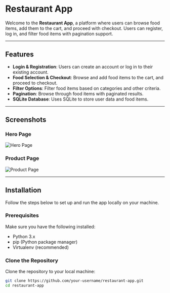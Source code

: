 # Restaurant App

Welcome to the **Restaurant App**, a platform where users can browse food items, add them to the cart, and proceed with checkout. Users can register, log in, and filter food items with pagination support.

---

## Features

- **Login & Registration**: Users can create an account or log in to their existing account.
- **Food Selection & Checkout**: Browse and add food items to the cart, and proceed to checkout.
- **Filter Options**: Filter food items based on categories and other criteria.
- **Pagination**: Browse through food items with paginated results.
- **SQLite Database**: Uses SQLite to store user data and food items.

---

## Screenshots

### Hero Page

![Hero Page](./media/readme-images/Hero-img-1.png)

### Product Page

![Product Page](./media/readme-images/products-image.png)

---

## Installation

Follow the steps below to set up and run the app locally on your machine.

### Prerequisites

Make sure you have the following installed:

- Python 3.x
- pip (Python package manager)
- Virtualenv (recommended)

### Clone the Repository

Clone the repository to your local machine:

```bash
git clone https://github.com/your-username/restaurant-app.git
cd restaurant-app
